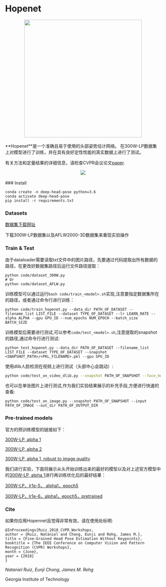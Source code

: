 # Hopenet #

<div align="center">
  <img src="https://i.imgur.com/K7jhHOg.png" width="380"><br><br>
</div>
**Hopenet**是一个准确且易于使用的头部姿势估计网络。 在300W-LP数据集上对模型进行了训练，并在具有良好定性性能的真实数据上进行了测试。

有关方法和定量结果的详细信息，请检查CVPR会议论文[paper](https://arxiv.org/abs/1710.00925).

<div align="center">
<img src="conan-cruise.gif" /><br><br>
</div>
### Install

```shell
conda create -n deep-head-pose python=3.6
conda activate deep-head-pose 
pip install -r requirements.txt
```

### Datasets

[数据集下载网址](http://www.cbsr.ia.ac.cn/users/xiangyuzhu/projects/3DDFA/main.htm)

下载300W-LP数据集以及AFLW2000-3D数据集来重现实验操作

### Train & Test

由于dataloader需要读取txt文件中的图片路径，先要通过代码提取出所有数据的路径，在更改好数据集路径后运行文件路径提取：

```shell
python code/dataset_300W.py
# Or
python code/dataset_AFLW.py
```

训练模型可以通过运行`bash code/train_<model>.sh`实现,注意要指定数据集所在的路径，或者通过命令行进行训练：

```shell
python code/train_hopenet.py --data_dir PATH_OF_DATASET --filename_list LIST_FILE --dataset TYPE_OF_DATASET --lr LEARN_RATE --alpha ALPHA --gpu GPU_ID --num_epochs NUM_EPOCH --batch_size BATCH_SIZE 
```

训练模型后需要进行测试,可以参考`code/test_<model>.sh`,注意提取的snapshot的路径,通过命令行进行测试:

```	shell
python test_hopenet.py --data_dir PATH_OF_DATASET --filename_list LIST_FILE --dataset TYPE_OF_DATASET --snapshot <SNAPSHOT_PATH>/<PKL_FILENAME>.pkl --gpu GPU_ID
```

使用dlib人脸检测在视频上进行测试（头部中心会跳动）:

```bash
python code/test_on_video_dlib.py --snapshot PATH_OF_SNAPSHOT --face_model PATH_OF_DLIB_MODEL --video PATH_OF_VIDEO --output_string STRING_TO_APPEND_TO_OUTPUT --n_frames N_OF_FRAMES_TO_PROCESS --fps FPS_OF_SOURCE_VIDEO
```

也可以在单张图片上进行测试,作为我们实验结果展示的补充手段,方便进行快速的查看:

```shell
python code/test_on_image.py --snapshot PATH_OF_SNAPSHOT --input PATH_OF_IMAGE --out_dir PATH_OF_OUTPUT_DIR
```


### Pre-trained models

官方的预训练模型的链接如下：

[300W-LP, alpha 1](https://drive.google.com/open?id=1EJPu2sOAwrfuamTitTkw2xJ2ipmMsmD3)

[300W-LP, alpha 2](https://drive.google.com/open?id=16OZdRULgUpceMKZV6U9PNFiigfjezsCY)

[300W-LP, alpha 1, robust to image quality](https://drive.google.com/open?id=1m25PrSE7g9D2q2XJVMR6IA7RaCvWSzCR)

我们进行实验，下面将展示从头开始训练出来的最好的模型以及对上述官方模型中的[300W-LP, alpha 1](https://drive.google.com/open?id=1EJPu2sOAwrfuamTitTkw2xJ2ipmMsmD3)进行再训练优化后的最好结果：

[300W-LP，lr1e-5， alpha1，epoch5](https://drive.google.com/file/d/1Mek647SNH3YwOhOnCumBrDgVZpEXwdm2/view?usp=sharing)

[300W-LP，lr1e-6，alpha1，epoch5，pretrained](https://drive.google.com/file/d/1y6-gwulRVCSNuxtUn2IQ0a8E1ylt4qkh/view?usp=sharing)

### Cite


如果你应用Hopennet且觉得非常有效，请在使用处标明:

```
@InProceedings{Ruiz_2018_CVPR_Workshops,
author = {Ruiz, Nataniel and Chong, Eunji and Rehg, James M.},
title = {Fine-Grained Head Pose Estimation Without Keypoints},
booktitle = {The IEEE Conference on Computer Vision and Pattern Recognition (CVPR) Workshops},
month = {June},
year = {2018}
}
```

*Nataniel Ruiz*, *Eunji Chong*, *James M. Rehg*

Georgia Institute of Technology
